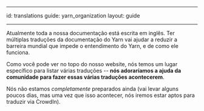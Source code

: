 * * *

id: translations guide: yarn_organization layout: guide

* * *

Atualmente toda a nossa documentação está escrita em inglês. Ter múltiplas traduções da documentação do Yarn vai ajudar a reduzir a barreira mundial que impede o entendimento do Yarn, e de como ele funciona.

Como você pode ver no topo do nosso website, nós temos um lugar específico para listar várias traduções -- **nós adoraríamos a ajuda da comunidade para fazer essas várias traduções acontecerem**.

Nós não estamos *completamente* preparados ainda (vai levar alguns poucos dias, mas uma vez que isso acontecer, nós iremos estar aptos para traduzir via CrowdIn).